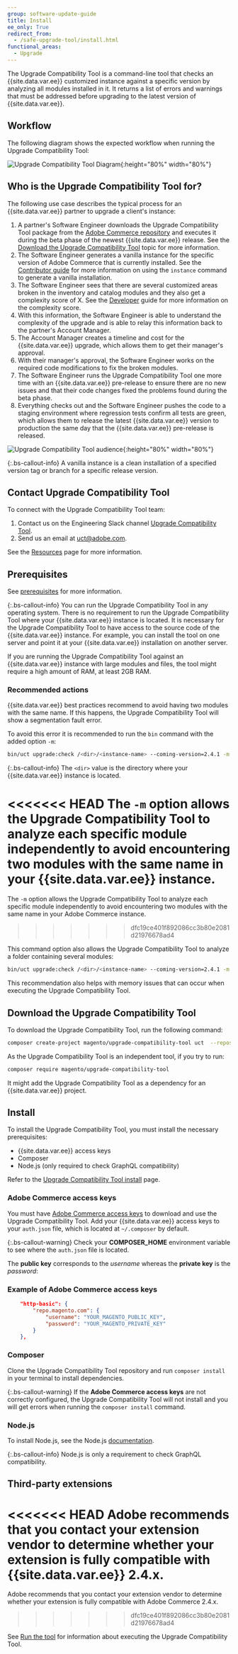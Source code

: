 ```yaml
---
group: software-update-guide
title: Install
ee_only: True
redirect_from:
  - /safe-upgrade-tool/install.html
functional_areas:
  - Upgrade
---
```


The Upgrade Compatibility Tool is a command-line tool that checks an {{site.data.var.ee}} customized instance against a specific version by analyzing all modules installed in it. It returns a list of errors and warnings that must be addressed before upgrading to the latest version of {{site.data.var.ee}}.

## Workflow

The following diagram shows the expected workflow when running the Upgrade Compatibility Tool:

![Upgrade Compatibility Tool Diagram](img/mvp-diagram-v3.png){:height="80%" width="80%"}

## Who is the Upgrade Compatibility Tool for?

The following use case describes the typical process for an {{site.data.var.ee}} partner to upgrade a client's instance:

1. A partner's Software Engineer downloads the Upgrade Compatibility Tool package from the [Adobe Commerce repository](https://repo.magento.com/) and executes it during the beta phase of the newest {{site.data.var.ee}} release. See the [Download the Upgrade Compatibility Tool]({{site.baseurl}}/upgrade-compatibility-tool/install.html#download-the-upgrade-compatibility-tool) topic for more information.
1. The Software Engineer generates a vanilla instance for the specific version of Adobe Commerce that is currently installed. See the [Contributor guide]({{site.baseurl}}/contributor-guide/contributing.html#vanilla-pr) for more information on using the `instance` command to generate a vanilla installation.
1. The Software Engineer sees that there are several customized areas broken in the inventory and catalog modules and they also get a complexity score of X. See the [Developer]({{site.baseurl}}/upgrade-compatibility-tool/developer.html) guide for more information on the complexity score.
1. With this information, the Software Engineer is able to understand the complexity of the upgrade and is able to relay this information back to the partner's Account Manager.
1. The Account Manager creates a timeline and cost for the {{site.data.var.ee}} upgrade, which allows them to get their manager's approval.
1. With their manager's approval, the Software Engineer works on the required code modifications to fix the broken modules.
1. The Software Engineer runs the Upgrade Compatibility Tool one more time with an {{site.data.var.ee}} pre-release to ensure there are no new issues and that their code changes fixed the problems found during the beta phase.
1. Everything checks out and the Software Engineer pushes the code to a staging environment where regression tests confirm all tests are green, which allows them to release the latest {{site.data.var.ee}} version to production the same day that the {{site.data.var.ee}} pre-release is released.

![Upgrade Compatibility Tool audience](img/audience-uct-v3.png){:height="80%" width="80%"}

{:.bs-callout-info}
A vanilla instance is a clean installation of a specified version tag or branch for a specific release version.

## Contact Upgrade Compatibility Tool

To connect with the Upgrade Compatibility Tool team:

1. Contact us on the Engineering Slack channel [Upgrade Compatibility Tool](https://magentocommeng.slack.com/archives/C019Y143U9F).
1. Send us an email at [uct@adobe.com](mailto:uct@adobe.com).

See the [Resources]({{site.baseurl}}/community/resources/resources.html) page for more information.

## Prerequisites

See [prerequisites]({{site.baseurl}}/upgrade-compatibility-tool/prerequisites.html) for more information.

{:.bs-callout-info}
You can run the Upgrade Compatibility Tool in any operating system. There is no requirement to run the Upgrade Compatibility Tool where your {{site.data.var.ee}} instance is located. It is necessary for the Upgrade Compatibility Tool to have access to the source code of the {{site.data.var.ee}} instance. For example, you can install the tool on one server and point it at your {{site.data.var.ee}} installation on another server.

If you are running the Upgrade Compatibility Tool against an {{site.data.var.ee}} instance with large modules and files, the tool might require a high amount of RAM, at least 2GB RAM.

### Recommended actions

{{site.data.var.ee}} best practices recommend to avoid having two modules with the same name. If this happens, the Upgrade Compatibility Tool will show a segmentation fault error.

To avoid this error it is recommended to run the `bin` command with the added option `-m`:

```bash
bin/uct upgrade:check /<dir>/<instance-name> --coming-version=2.4.1 -m /vendor/<vendor-name>/<module-name>
```

{:.bs-callout-info}
The `<dir>` value is the directory where your {{site.data.var.ee}} instance is located.

<<<<<<< HEAD
The `-m` option allows the Upgrade Compatibility Tool to analyze each specific module independently to avoid encountering two modules with the same name in your {{site.data.var.ee}} instance.
=======
The `-m` option allows the Upgrade Compatibility Tool to analyze each specific module independently to avoid encountering two modules with the same name in your Adobe Commerce instance.
>>>>>>> dfc19ce401f892086cc3b80e2081d21976678ad4

This command option also allows the Upgrade Compatibility Tool to analyze a folder containing several modules:

```bash
bin/uct upgrade:check /<dir>/<instance-name> --coming-version=2.4.1 -m /vendor/<vendor-name>/
```

This recommendation also helps with memory issues that can occur when executing the Upgrade Compatibility Tool.

## Download the Upgrade Compatibility Tool

To download the Upgrade Compatibility Tool, run the following command:

```bash
composer create-project magento/upgrade-compatibility-tool uct  --repository https://repo.magento.com
```

As the Upgrade Compatibility Tool is an independent tool, if you try to run:

```bash
composer require magento/upgrade-compatibility-tool
```

It might add the Upgrade Compatibility Tool as a dependency for an {{site.data.var.ee}} project.

## Install

To install the Upgrade Compatibility Tool, you must install the necessary prerequisites:

*  {{site.data.var.ee}} access keys
*  Composer
*  Node.js (only required to check GraphQL compatibility)

Refer to the [Upgrade Compatibility Tool install]({{site.baseurl}}/upgrade-compatibility-tool/install.html#install) page.

### Adobe Commerce access keys

You must have [Adobe Commerce access keys]({{site.baseurl}}/marketplace/sellers/profile-information.html#access-keys) to download and use the Upgrade Compatibility Tool. Add your {{site.data.var.ee}} access keys to your `auth.json` file, which is located at `~/.composer` by default.

{:.bs-callout-warning}
Check your **COMPOSER_HOME** environment variable to see where the `auth.json` file is located.

The **public key** corresponds to the _username_ whereas the **private key** is the _password_:

### Example of Adobe Commerce access keys

```json
    "http-basic": {
        "repo.magento.com": {
            "username": "YOUR_MAGENTO_PUBLIC_KEY",
            "password": "YOUR_MAGENTO_PRIVATE_KEY"
        }
    },
```

### Composer

Clone the Upgrade Compatibility Tool repository and run `composer install` in your terminal to install dependencies.

{:.bs-callout-warning}
If the **Adobe Commerce access keys** are not correctly configured, the Upgrade Compatibility Tool will not install and you will get errors when running the `composer install` command.

### Node.js

To install Node.js, see the Node.js [documentation](https://nodejs.dev/learn/how-to-install-nodejs).

{:.bs-callout-info}
Node.js is only a requirement to check GraphQL compatibility.

## Third-party extensions

<<<<<<< HEAD
Adobe recommends that you contact your extension vendor to determine whether your extension is fully compatible with {{site.data.var.ee}} 2.4.x.
=======
Adobe recommends that you contact your extension vendor to determine whether your extension is fully compatible with Adobe Commerce 2.4.x.
>>>>>>> dfc19ce401f892086cc3b80e2081d21976678ad4

See [Run the tool]({{site.baseurl}}/upgrade-compatibility-tool/run.html) for information about executing the Upgrade Compatibility Tool.
